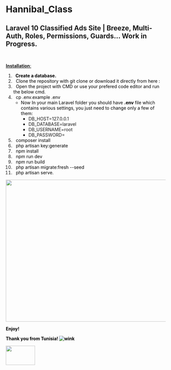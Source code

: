 <div id="title" class="style-scope ytd-watch-metadata">
<h1 dir="auto" tabindex="-1">Hannibal_Class</h1>
<h2 dir="auto" tabindex="-1">Laravel 10 Classified Ads Site | Breeze, Multi-Auth, Roles, Permissions, Guards... Work in Progress.</h2>
<p>&nbsp;</p>
<p><span style="text-decoration: underline;"><strong>Installation</strong>:</span></p>
</div>
<ol>
<li><strong><span style="color: #000000;">&nbsp; Create a database.</span></strong></li>
<li><span style="color: #000000;">&nbsp; Clone the repository with git clone or download it directly from here :</span></li>
<li><span style="color: #000000;">&nbsp; Open the project with CMD or use your prefered code editor and run the below cmd.</span></li>
<li><span style="color: #000000;">&nbsp; cp .env.example .env</span>
<ul>
<li><span style="color: #000000;">Now In your main Laravel folder you should have <strong>.env</strong> file which contains various settings, you just need to change only a few of them:</span>
<ul>
<li>DB_HOST<span class="pun">=</span><span class="lit">127.0</span><span class="pun">.</span><span class="lit">0.1</span></li>
<li><span class="pln">DB_DATABASE</span><span class="pun">=</span><span class="pln">laravel </span></li>
<li><span class="pln">DB_USERNAME</span><span class="pun">=</span><span class="pln">root </span></li>
<li><span class="pln">DB_PASSWORD</span><span class="pun">=</span>&nbsp;</li>
</ul>
</li>
</ul>
</li>
<li><span style="color: #000000;">&nbsp; composer install</span></li>
<li><span style="color: #000000;">&nbsp; php artisan key:generate</span></li>
<li><span style="color: #000000;">&nbsp; npm install<br /></span></li>
<li><span style="color: #000000;">&nbsp; npm run dev<br /></span></li>
<li><span style="color: #000000;">&nbsp; npm run build</span></li>
<li><span style="color: #000000;">&nbsp; php artisan migrate:fresh --seed</span></li>
<li><span style="color: #000000;">&nbsp; php artisan serve.</span></li>
</ol>
<p><img style="display: block; margin-left: auto; margin-right: auto;" src="https://classifieds.indicoweb.com/images/phone3.png" alt="" width="577" height="448" /></p>
<p><span style="color: #000000;"><strong>Enjoy!</strong></span></p>
<p><span style="color: #000000;"><strong>Thank you from Tunisia! <img src="https://html-online.com/editor/tiny4_9_11/plugins/emoticons/img/smiley-wink.gif" alt="wink" /></strong></span></p>
<p><span style="color: #000000;"><strong> <img src="https://upload.wikimedia.org/wikipedia/commons/thumb/5/56/Flag_of_Tunisia.png/1024px-Flag_of_Tunisia.png" width="92" height="61" /></strong></span></p>
<p>&nbsp;</p>
<p><strong>&nbsp;</strong></p>
